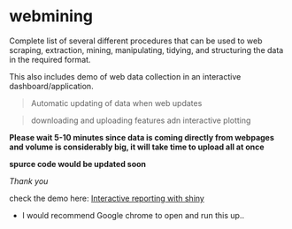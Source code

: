 # webmining 
Complete list of several different procedures that can be used to web scraping, extraction, mining, manipulating, tidying, and structuring the data in the required format.

This also includes demo of web data collection in an interactive dashboard/application. 
> Automatic updating of data when web updates

> downloading and uploading features adn interactive plotting


**Please wait 5-10 minutes since data is coming directly from webpages and volume is considerably big, it will take time to upload all at once**

**spurce code would be updated soon** 

*Thank you*

check the demo here: [Interactive reporting with shiny](https://neeraj.shinyapps.io/qoolityapp) 
- I would recommend Google chrome to open and run this up..
